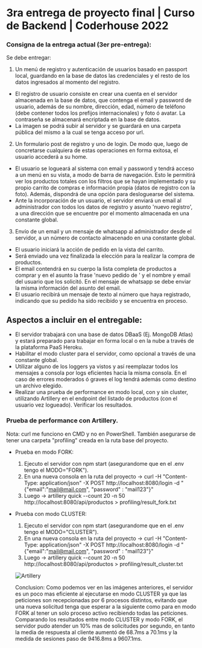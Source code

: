# 3ra entrega de proyecto final | Curso de Backend | Coderhouse 2022

### Consigna de la entrega actual (3er pre-entrega):
Se debe entregar:
1) Un menú de registro y autenticación de usuarios basado en passport local, guardando en la base de datos las credenciales y el resto de los datos ingresados al momento del registro. 
- El registro de usuario consiste en crear una cuenta en el servidor almacenada en la base de datos, que contenga el email y password de usuario, además de su nombre, dirección, edad, número de teléfono (debe contener todos los prefijos internacionales) y foto ó avatar. La contraseña se almacenará encriptada en la base de datos.
- La imagen se podrá subir al servidor y se guardará en una carpeta pública del mismo a la cual se tenga acceso por url.

2) Un formulario post de registro y uno de login. De modo que, luego de concretarse cualquiera de estas operaciones en forma exitosa, el usuario accederá a su home.
- El usuario se logueará al sistema con email y password y tendrá acceso a un menú en su vista, a modo de barra de navegación. Esto le permitirá ver los productos totales con los filtros que se hayan implementado y su propio carrito de compras e información propia (datos de registro con la foto). Además, dispondrá de una opción para desloguearse del sistema.
- Ante la incorporación de un usuario, el servidor enviará un email al administrador con todos los datos de registro y asunto 'nuevo registro', a una dirección que se encuentre por el momento almacenada en una constante global.

3) Envío de un email y un mensaje de whatsapp al administrador desde el servidor, a un número de contacto almacenado en una constante global.
- El usuario iniciará la acción de pedido en la vista del carrito.
- Será enviado una vez finalizada la elección para la realizar la compra de productos.
- El email contendrá en su cuerpo la lista completa de productos a comprar y en el asunto la frase 'nuevo pedido de ' y el nombre y email del usuario que los solicitó. En el mensaje de whatsapp se debe enviar la misma información del asunto del email.
- El usuario recibirá un mensaje de texto al número que haya registrado, indicando que su pedido ha sido recibido y se encuentra en proceso.

## Aspectos a incluir en el entregable: 
- El servidor trabajará con una base de datos DBaaS (Ej. MongoDB Atlas) y estará preparado para trabajar en forma local o en la nube a través de la plataforma PaaS Heroku.
- Habilitar el modo cluster para el servidor, como opcional a través de una constante global.
- Utilizar alguno de los loggers ya vistos y así reemplazar todos los mensajes a consola por logs eficientes hacia la misma consola. En el caso de errores moderados ó graves el log tendrá además como destino un archivo elegido.
- Realizar una prueba de performance en modo local, con y sin cluster, utilizando Artillery en el endpoint del listado de productos (con el usuario vez logueado). Verificar los resultados.


### Prueba de performance con Artillery.
Nota: curl me funciono en CMD y no en PowerShell. También asegurarse de tener una carpeta "profiling" creada en la ruta base del proyecto.

- Prueba en modo FORK:
   1. Ejecuto el servidor con npm start (asegurandome que en el .env tengo el MODO="FORK").
   2. En una nueva consola en la ruta del proyecto → curl -H "Content-Type: application/json" -X POST http://localhost:8080/login -d "{\"email\":\"mail@mail.com\", \"password\" : \"mail123\"}"
   3. Luego → artillery quick --count 20 -n 50 http://localhost:8080/api/productos > profiling/result_fork.txt

 - Prueba con modo CLUSTER:
   1. Ejecuto el servidor con npm start (asegurandome que en el .env tengo el MODO="CLUSTER").
   2. En una nueva consola en la ruta del proyecto → curl -H "Content-Type: application/json" -X POST http://localhost:8080/login -d "{\"email\":\"mail@mail.com\", \"password\" : \"mail123\"}"
   3. Luego → artillery quick --count 20 -n 50 http://localhost:8080/api/productos > profiling/result_cluster.txt

    ![Artillery](https://user-images.githubusercontent.com/86528930/191414631-6a774fdd-46de-4bca-b52b-6521660514cd.JPG)
   
   Conclusion: Como podemos ver en las imágenes anteriores, el servidor es un poco mas eficiente al ejecutarse en modo CLUSTER ya que las peticiones son recepcionadas por 6 procesos distintos, evitando que una nueva solicitud tenga que esperar a la siguiente como para en modo FORK al tener un solo proceso activo recibiendo todas las peticiones. Comparando los resultados entre modo CLUSTER y modo FORK, el servidor pudo atender un 10% mas de solicitudes por segundo, en tanto la media de respuesta al cliente aumentó de 68.7ms a 70.1ms y la medida de sesiones paso de 9416.8ms a 9607.1ms.
